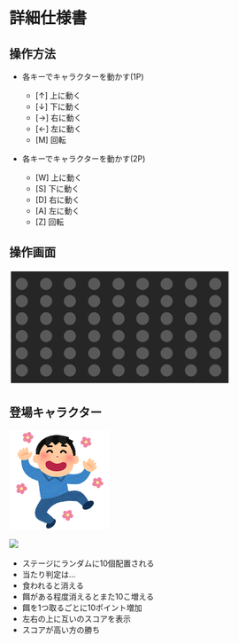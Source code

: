 # 詳細仕様書

## 操作方法
- 各キーでキャラクターを動かす(1P)
    - [↑] 上に動く
    - [↓] 下に動く
    - [→] 右に動く
    - [←] 左に動く
    - [M] 回転
   
- 各キーでキャラクターを動かす(2P)
    - [W] 上に動く
    - [S] 下に動く
    - [D] 右に動く
    - [A] 左に動く
    - [Z] 回転

## 操作画面
![](./field.png)

## 登場キャラクター
![](./pose_dance_ukareru_man.png)

![](./餌.png)
- ステージにランダムに10個配置される
- 当たり判定は...
- 食われると消える
- 餌がある程度消えるとまた10こ増える
- 餌を1つ取るごとに10ポイント増加
- 左右の上に互いのスコアを表示
- スコアが高い方の勝ち
